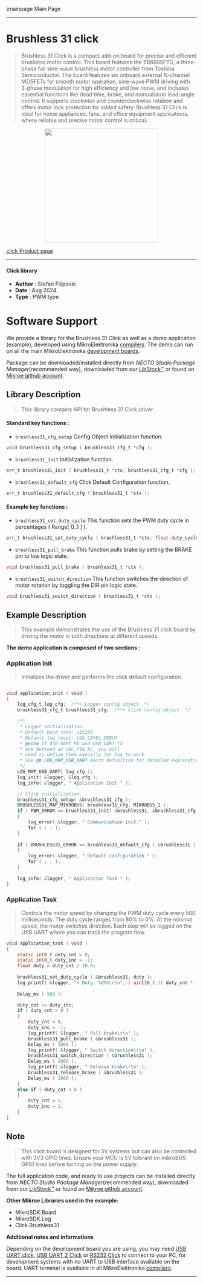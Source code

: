 \mainpage Main Page

---
# Brushless 31 click

> Brushless 31 Click is a compact add-on board for precise and efficient brushless motor control. This board features the TB6605FTG, a three-phase full sine-wave brushless motor controller from Toshiba Semiconductor. The board features six onboard external N-channel MOSFETs for smooth motor operation, sine-wave PWM driving with 2-phase modulation for high efficiency and low noise, and includes essential functions like dead time, brake, and manual/auto lead-angle control. It supports clockwise and counterclockwise rotation and offers motor lock protection for added safety. Brushless 31 Click is ideal for home appliances, fans, and office equipment applications, where reliable and precise motor control is critical.

<p align="center">
  <img src="https://download.mikroe.com/images/click_for_ide/brushless31_click.png" height=300px>
</p>

[click Product page](https://www.mikroe.com/brushless-31-click)

---


#### Click library

- **Author**        : Stefan Filipovic
- **Date**          : Aug 2024.
- **Type**          : PWM type


# Software Support

We provide a library for the Brushless 31 Click
as well as a demo application (example), developed using MikroElektronika
[compilers](https://www.mikroe.com/necto-studio).
The demo can run on all the main MikroElektronika [development boards](https://www.mikroe.com/development-boards).

Package can be downloaded/installed directly from *NECTO Studio Package Manager*(recommended way), downloaded from our [LibStock&trade;](https://libstock.mikroe.com) or found on [Mikroe github account](https://github.com/MikroElektronika/mikrosdk_click_v2/tree/master/clicks).

## Library Description

> This library contains API for Brushless 31 Click driver.

#### Standard key functions :

- `brushless31_cfg_setup` Config Object Initialization function.
```c
void brushless31_cfg_setup ( brushless31_cfg_t *cfg );
```

- `brushless31_init` Initialization function.
```c
err_t brushless31_init ( brushless31_t *ctx, brushless31_cfg_t *cfg );
```

- `brushless31_default_cfg` Click Default Configuration function.
```c
err_t brushless31_default_cfg ( brushless31_t *ctx );
```

#### Example key functions :

- `brushless31_set_duty_cycle` This function sets the PWM duty cycle in percentages ( Range[ 0..1 ] ).
```c
err_t brushless31_set_duty_cycle ( brushless31_t *ctx, float duty_cycle );
```

- `brushless31_pull_brake` This function pulls brake by setting the BRAKE pin to low logic state.
```c
void brushless31_pull_brake ( brushless31_t *ctx );
```

- `brushless31_switch_direction` This function switches the direction of motor rotation by toggling the DIR pin logic state.
```c
void brushless31_switch_direction ( brushless31_t *ctx );
```

## Example Description

> This example demonstrates the use of the Brushless 31 click board by driving the motor in both directions at different speeds.

**The demo application is composed of two sections :**

### Application Init

> Initializes the driver and performs the click default configuration.

```c

void application_init ( void )
{
    log_cfg_t log_cfg;  /**< Logger config object. */
    brushless31_cfg_t brushless31_cfg;  /**< Click config object. */

    /** 
     * Logger initialization.
     * Default baud rate: 115200
     * Default log level: LOG_LEVEL_DEBUG
     * @note If USB_UART_RX and USB_UART_TX 
     * are defined as HAL_PIN_NC, you will 
     * need to define them manually for log to work. 
     * See @b LOG_MAP_USB_UART macro definition for detailed explanation.
     */
    LOG_MAP_USB_UART( log_cfg );
    log_init( &logger, &log_cfg );
    log_info( &logger, " Application Init " );

    // Click initialization.
    brushless31_cfg_setup( &brushless31_cfg );
    BRUSHLESS31_MAP_MIKROBUS( brushless31_cfg, MIKROBUS_1 );
    if ( PWM_ERROR == brushless31_init( &brushless31, &brushless31_cfg ) )
    {
        log_error( &logger, " Communication init." );
        for ( ; ; );
    }
    
    if ( BRUSHLESS31_ERROR == brushless31_default_cfg ( &brushless31 ) )
    {
        log_error( &logger, " Default configuration." );
        for ( ; ; );
    }
    
    log_info( &logger, " Application Task " );
}

```

### Application Task

> Controls the motor speed by changing the PWM duty cycle every 500 milliseconds.
The duty cycle ranges from 80% to 0%. At the minimal speed, the motor switches direction.
Each step will be logged on the USB UART where you can track the program flow.

```c
void application_task ( void )
{
    static int8_t duty_cnt = 8;
    static int8_t duty_inc = -1;
    float duty = duty_cnt / 10.0;
    
    brushless31_set_duty_cycle ( &brushless31, duty );
    log_printf( &logger, "> Duty: %d%%\r\n", ( uint16_t )( duty_cnt * 10 ) );
    
    Delay_ms ( 500 );

    duty_cnt += duty_inc;
    if ( duty_cnt > 8 ) 
    {        
        duty_cnt = 8;
        duty_inc = -1;
        log_printf( &logger, " Pull brake\r\n" );
        brushless31_pull_brake ( &brushless31 );
        Delay_ms ( 1000 );
        log_printf( &logger, " Switch direction\r\n" );
        brushless31_switch_direction ( &brushless31 );
        Delay_ms ( 1000 );
        log_printf( &logger, " Release brake\r\n" );
        brushless31_release_brake ( &brushless31 );
        Delay_ms ( 1000 );
    }
    else if ( duty_cnt < 0 ) 
    {
        duty_cnt = 1;
        duty_inc = 1;
    }
}
```

## Note

> This click board is designed for 5V systems but can also be controlled with 3V3 GPIO lines.
Ensure your MCU is 5V tolerant on mikroBUS GPIO lines before turning on the power supply.

The full application code, and ready to use projects can be installed directly from *NECTO Studio Package Manager*(recommended way), downloaded from our [LibStock&trade;](https://libstock.mikroe.com) or found on [Mikroe github account](https://github.com/MikroElektronika/mikrosdk_click_v2/tree/master/clicks).

**Other Mikroe Libraries used in the example:**

- MikroSDK.Board
- MikroSDK.Log
- Click.Brushless31

**Additional notes and informations**

Depending on the development board you are using, you may need
[USB UART click](https://www.mikroe.com/usb-uart-click),
[USB UART 2 Click](https://www.mikroe.com/usb-uart-2-click) or
[RS232 Click](https://www.mikroe.com/rs232-click) to connect to your PC, for
development systems with no UART to USB interface available on the board. UART
terminal is available in all MikroElektronika
[compilers](https://shop.mikroe.com/compilers).

---
